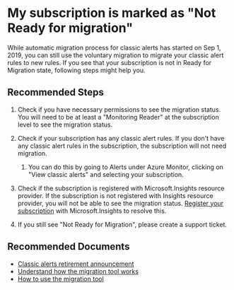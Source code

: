 <properties
	pageTitle="Migration tool is not ready for my subscription"
	description="Understand why the migration tool might not be ready for your subscription"
	infoBubbleText=""
	service="microsoft.insights"
	resource="alertrules"
	authors="snehithm"
	ms.author="snmuvva"
	displayOrder="7"
	articleId="insights-classicalerts-migration-tool-not-ready"
	diagnosticScenario=""
	selfHelpType="generic"
	supportTopicIds="32681418"
	resourceTags=""
	productPesIds="15454"
	cloudEnvironments="public, Fairfax"
	ownershipId="AzureMonitoring_ActionGroup"
/>

# My subscription is marked as "Not Ready for migration"

While automatic migration process for classic alerts has started on Sep 1, 2019, you can still use the voluntary migration to migrate your classic alert rules to new rules. If you see that your subscription is not in Ready for Migration state, following steps might help you.

## **Recommended Steps**

1. Check if you have necessary permissions to see the migration status. You will need to be at least a "Monitoring Reader" at the subscription level to see the migration status.

2. Check if your subscription has any classic alert rules. If you don't have any classic alert rules in the subscription, the subscription will not need migration.
    1. You can do this by going to Alerts under Azure Monitor, clicking on "View classic alerts" and selecting your subscription.

3. Check if the subscription is registered with Microsoft.Insights resource provider. If the subscription is not registered with Insights resource provider, you will not be able to see the migration status. [Register your subscription](https://docs.microsoft.com/azure/azure-resource-manager/resource-manager-supported-services) with Microsoft.Insights to resolve this.

4. If you still see "Not Ready for Migration", please create a support ticket.

## **Recommended Documents**

- [Classic alerts retirement announcement](https://docs.microsoft.com/azure/azure-monitor/platform/monitoring-classic-retirement)
- [Understand how the migration tool works](https://docs.microsoft.com/azure/azure-monitor/platform/alerts-understand-migration)
- [How to use the migration tool](https://docs.microsoft.com/azure/azure-monitor/platform/alerts-using-migration-tool)
